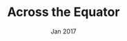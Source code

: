 ---
# Feel free to add content and custom Front Matter to this file.
# To modify the layout, see https://jekyllrb.com/docs/themes/#overriding-theme-defaults

layout: page
title: Across the Equator
subtitle: Jan 2017
hero_image: '/images/voyages/2017-01-across-the-equator/map-south-china-sea.jpg'
description: First ever voyage of NUS Seafarers, sailing south across the equator to Pulau Lingga, Indonesia.
---